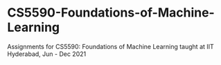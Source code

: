 # CS5590-Foundations-of-Machine-Learning
Assignments for CS5590: Foundations of Machine Learning taught at IIT Hyderabad, Jun - Dec 2021
